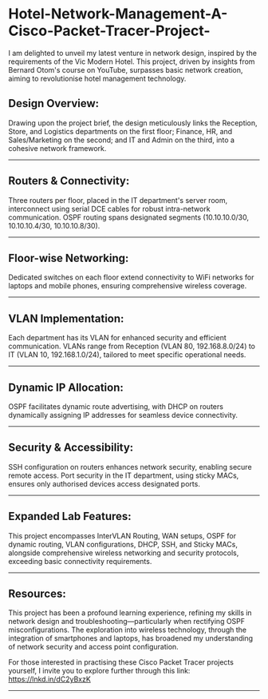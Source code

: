# Hotel-Network-Management-A-Cisco-Packet-Tracer-Project-

I am delighted to unveil my latest venture in network design, inspired by the requirements of the Vic Modern Hotel. This project, driven by insights from Bernard Otom's course on YouTube, surpasses basic network creation, aiming to revolutionise hotel management technology.

Design Overview:
---
Drawing upon the project brief, the design meticulously links the Reception, Store, and Logistics departments on the first floor; Finance, HR, and Sales/Marketing on the second; and IT and Admin on the third, into a cohesive network framework.
___
Routers & Connectivity:
---
Three routers per floor, placed in the IT department's server room, interconnect using serial DCE cables for robust intra-network communication. OSPF routing spans designated segments (10.10.10.0/30, 10.10.10.4/30, 10.10.10.8/30).
___
Floor-wise Networking: 
---
Dedicated switches on each floor extend connectivity to WiFi networks for laptops and mobile phones, ensuring comprehensive wireless coverage.
___
VLAN Implementation:
---
Each department has its VLAN for enhanced security and efficient communication. VLANs range from Reception (VLAN 80, 192.168.8.0/24) to IT (VLAN 10, 192.168.1.0/24), tailored to meet specific operational needs.
___
Dynamic IP Allocation:
---
OSPF facilitates dynamic route advertising, with DHCP on routers dynamically assigning IP addresses for seamless device connectivity.
___
Security & Accessibility:
---
SSH configuration on routers enhances network security, enabling secure remote access. Port security in the IT department, using sticky MACs, ensures only authorised devices access designated ports.
___
Expanded Lab Features:
---
This project encompasses InterVLAN Routing, WAN setups, OSPF for dynamic routing, VLAN configurations, DHCP, SSH, and Sticky MACs, alongside comprehensive wireless networking and security protocols, exceeding basic connectivity requirements.
___
Resources:
---
This project has been a profound learning experience, refining my skills in network design and troubleshooting—particularly when rectifying OSPF misconfigurations. The exploration into wireless technology, through the integration of smartphones and laptops, has broadened my understanding of network security and access point configuration.

For those interested in practising these Cisco Packet Tracer projects yourself, I invite you to explore further through this link: 
https://lnkd.in/dC2yBxzK
___
